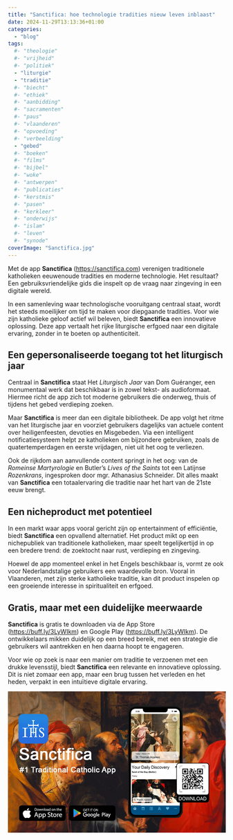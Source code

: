 ```yaml
---
title: "Sanctifica: hoe technologie tradities nieuw leven inblaast"
date: 2024-11-29T13:13:36+01:00
categories: 
  - "blog"
tags:
  #- "theologie"
  #- "vrijheid"
  #- "politiek"
  - "liturgie"
  - "traditie"
  #- "biecht"
  #- "ethiek"
  #- "aanbidding"
  #- "sacramenten"
  #- "paus"
  #- "vlaanderen"
  #- "opvoeding"
  #- "verbeelding"
  - "gebed"
  #- "boeken"
  #- "films"
  #- "bijbel"
  #- "woke"
  #- "antwerpen"
  #- "publicaties"
  #- "kerstmis"
  #- "pasen"
  #- "kerkleer"
  #- "onderwijs"
  #- "islam"
  #- "leven"
  #- "synode"
coverImage: "Sanctifica.jpg"
---
```


Met de app **Sanctifica** (<https://sanctifica.com>) verenigen traditionele katholieken eeuwenoude tradities en moderne technologie. Het resultaat? Een gebruiksvriendelijke gids die inspelt op de vraag naar zingeving in een digitale wereld.

In een samenleving waar technologische vooruitgang centraal staat, wordt het steeds moeilijker om tijd te maken voor diepgaande tradities. Voor wie zijn katholieke geloof actief wil beleven, biedt **Sanctifica** een innovatieve oplossing. Deze app vertaalt het rijke liturgische erfgoed naar een digitale ervaring, zonder in te boeten op authenticiteit.

## Een gepersonaliseerde toegang tot het liturgisch jaar

Centraal in **Sanctifica** staat Het *Liturgisch Jaar* van Dom Guéranger, een monumentaal werk dat beschikbaar is in zowel tekst- als audioformaat. Hiermee richt de app zich tot moderne gebruikers die onderweg, thuis of tijdens het gebed verdieping zoeken.

Maar **Sanctifica** is meer dan een digitale bibliotheek. De app volgt het ritme van het liturgische jaar en voorziet gebruikers dagelijks van actuele content over heiligenfeesten, devoties en Misgebeden. Via een intelligent notificatiesysteem helpt ze katholieken om bijzondere gebruiken, zoals de quatertemperdagen en eerste vrijdagen, niet uit het oog te verliezen.

Ook de rijkdom aan aanvullende content springt in het oog: van de *Romeinse Martyrologie* en Butler’s *Lives of the Saints* tot een Latijnse *Rozenkrans*, ingesproken door mgr. Athanasius Schneider. Dit alles maakt van **Sanctifica** een totaalervaring die traditie naar het hart van de 21ste eeuw brengt.

## Een nicheproduct met potentieel

In een markt waar apps vooral gericht zijn op entertainment of efficiëntie, biedt **Sanctifica** een opvallend alternatief. Het product mikt op een nichepubliek van traditionele katholieken, maar speelt tegelijkertijd in op een bredere trend: de zoektocht naar rust, verdieping en zingeving.

Hoewel de app momenteel enkel in het Engels beschikbaar is, vormt ze ook voor Nederlandstalige gebruikers een waardevolle bron. Vooral in Vlaanderen, met zijn sterke katholieke traditie, kan dit product inspelen op een groeiende interesse in spiritualiteit en erfgoed.

## Gratis, maar met een duidelijke meerwaarde

**Sanctifica** is gratis te downloaden via de App Store (<https://buff.ly/3LyWIkm>) en Google Play (<https://buff.ly/3LyWIkm>). De ontwikkelaars mikken duidelijk op een breed bereik, met een strategie die gebruikers wil aantrekken en hen daarna hoopt te engageren.

Voor wie op zoek is naar een manier om traditie te verzoenen met een drukke levensstijl, biedt **Sanctifica** een relevante en innovatieve oplossing. Dit is niet zomaar een app, maar een brug tussen het verleden en het heden, verpakt in een intuïtieve digitale ervaring.

[![Sanctifica](images/Sanctifica.jpg "Sanctifica")](https://sanctifica.com)
